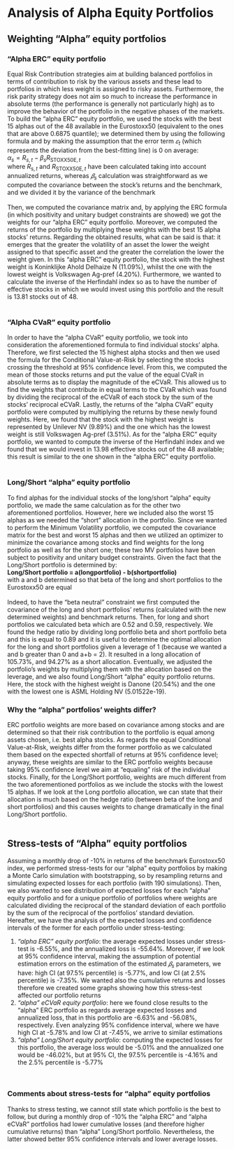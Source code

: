 # Analysis of Alpha Equity Portfolios

## Weighting “Alpha” equity portfolios
### “Alpha ERC” equity portfolio
Equal Risk Contribution strategies aim at building balanced portfolios in terms of contribution to risk by the various assets and these lead to portfolios in which less weight is assigned to risky assets. Furthermore, the risk parity strategy does not aim so much to increase the performance in absolute terms (the performance is generally not particularly high) as to improve the behavior of the portfolio in the negative phases of the markets.<br>
To build the “alpha ERC” equity portfolio, we used the stocks with the best 15 alphas out of the 48 available in the Eurostoxx50 (equivalent to the ones that are above 0.6875 quantile); we determined them by using the following formula and by making the assumption that the error term $𝜀_t$ (which represents the deviation from the best-fitting line) is 0 on average:<br>
$\alpha_s = R_{s,t} - \beta_s R_{\text{STOXX50E},t}$
<br>
where $R_{\text{s},t}$ and $R_{\text{STOXX50E},t}$ have been calculated taking into account annualized returns,
whereas $𝛽_s$ calculation was straightforward as we computed the covariance between the stock’s returns and the benchmark, and we divided it by the variance of the benchmark
<br><br>
Then, we computed the covariance matrix and, by applying the ERC formula (in which positivity and unitary budget constraints are showed) we got the weights for our “alpha ERC” equity portfolio. Moreover, we computed the returns of the portfolio by multiplying these weights with the best 15 alpha stocks’ returns. Regarding the obtained results, what can be said is that: it emerges that the greater the volatility of an asset the lower the weight assigned to that specific asset and the greater the correlation the lower the weight given. In this “alpha ERC” equity portfolio, the stock with the highest weight is Koninklijke Ahold Delhaize N (11.09%), whilst the one with the lowest weight is Volkswagen Ag-pref (4.20%). Furthermore, we wanted to calculate the inverse of the Herfindahl index so as to have the number of effective stocks in which we would invest using this portfolio and the result is 13.81 stocks out of 48.<br><br>

### “Alpha CVaR” equity portfolio
In order to have the “alpha CVaR” equity portfolio, we took into consideration the aforementioned formula to find individual stocks’ alpha. Therefore, we first selected the 15 highest alpha stocks and then we used the formula for the Conditional Value-at-Risk by selecting the stocks crossing the threshold at 95% confidence level. From this, we computed the mean of those stocks returns and put the value of the equal CVaR in absolute terms as to display the magnitude of the eCVaR. This allowed us to find the weights that contribute in equal terms to the CVaR which was found by dividing the reciprocal of the eCVaR of each stock by the sum of the stocks’ reciprocal eCVaR. Lastly, the returns of the “alpha CVaR” equity portfolio were computed by multiplying the returns by these newly found weights. Here, we found that the stock with the highest weight is represented by Unilever NV (9.89%) and the one which has the lowest weight is still Volkswagen Ag-pref (3.51%). As for the “alpha ERC” equity portfolio, we wanted to compute the inverse of the Herfindahl index and we found that we would invest in 13.98 effective stocks out of the 48 available; this result is similar to the one shown in the “alpha ERC” equity portfolio.<br><br>

### Long/Short “alpha” equity portfolio
To find alphas for the individual stocks of the long/short “alpha” equity portfolio, we made the same calculation as for the other two aforementioned portfolios. However, here we included also the worst 15 alphas as we needed the “short” allocation in the portfolio. Since we wanted to perform the Minimum Volatility portfolio, we computed the covariance matrix for the best and worst 15 alphas and then we utilized an optimizer to minimize the covariance among stocks and find weights for the long portfolio as well as for the short one; these two MV portfolios have been subject to positivity and unitary budget constraints.
Given the fact that the Long/Short portfolio is determined by:<br>
__Long/Short portfolio = a(longportfolio) - b(shortportfolio)__<br>
with a and b determined so that beta of the long and short portfolios to the Eurostoxx50 are equal<br><br>
Indeed, to have the “beta neutral” constraint we first computed the covariance of the long and short portfolios’ returns (calculated with the new determined weights) and benchmark returns. Then, for long and short portfolios we calculated beta which are 0.52 and 0.59, respectively. We found the hedge ratio by dividing long portfolio beta and short portfolio beta and this is equal to 0.89 and it is useful to determine the optimal allocation for the long and short portfolios given a leverage of 1 (because we wanted a and b greater than 0 and a+b = 2). It resulted in a long allocation of 105.73%, and 94.27% as a short allocation. Eventually, we adjusted the portfolio’s weights by multiplying them with the allocation based on the leverage, and we also found Long/Short “alpha” equity portfolio returns.<br>
Here, the stock with the highest weight is Danone (20.54%) and the one with the lowest one is ASML Holding NV (5.01522e-19).<br>

### Why the “alpha” portfolios’ weights differ?
ERC portfolio weights are more based on covariance among stocks and are determined so that their risk contribution to the portfolio is equal among assets chosen, i.e. best alpha stocks. As regards the equal Conditional Value-at-Risk, weights differ from the former portfolio as we calculated them based on the expected shortfall of returns at 95% confidence level; anyway, these weights are similar to the ERC portfolio weights because taking 95% confidence level we aim at “equaling” risk of the individual stocks. Finally, for the Long/Short portfolio, weights are much different from the two aforementioned portfolios as we include the stocks with the lowest 15 alphas. If we look at the Long portfolio allocation, we can state that their allocation is much based on the hedge ratio (between beta of the long and short portfolios) and this causes weights to change dramatically in the final Long/Short portfolio.<br><br>

## Stress-tests of “Alpha” equity portfolios
Assuming a monthly drop of -10% in returns of the benchmark Eurostoxx50 index, we performed stress-tests for our “alpha” equity portfolios by making a Monte Carlo simulation with bootstrapping, so by resampling returns and simulating expected losses for each portfolio (with 190 simulations). Then, we also wanted to see distribution of expected losses for each “alpha” equity portfolio and for a unique portfolio of portfolios where weights are calculated dividing the reciprocal of the standard deviation of each portfolio by the sum of the reciprocal of the portfolios’ standard deviation.<br>
Hereafter, we have the analysis of the expected losses and confidence intervals of the former for each portfolio under stress-testing:
1. _“alpha ERC” equity portfolio_: the average expected losses under stress-test is -6.55%, and the annualized loss is -55.64%. Moreover, if we look at 95% confidence interval, making the assumption of potential estimation errors on the estimation of the estimated $𝛽_s$ parameters, we have: high CI (at 97.5% percentile) is -5.77%, and low CI (at 2.5% percentile) is -7.35%. We wanted also the cumulative returns and losses therefore we created some graphs showing how this stress-test affected our portfolio returns
2. _“alpha” eCVaR equity portfolio_: here we found close results to the “alpha” ERC portfolio as regards average expected losses and annualized loss, that in this portfolio are -6.63% and -56.08%, respectively. Even analyzing 95% confidence interval, where we have high CI at -5.78% and low CI at -7.45%, we arrive to similar estimations
3. _“alpha” Long/Short equity portfolio_: computing the expected losses for this portfolio, the average loss would be -5.01% and the annualized one would be -46.02%, but at 95% CI, the 97.5% percentile is -4.16% and the 2.5% percentile is -5.77%
<br>

### Comments about stress-tests for “alpha” equity portfolios
Thanks to stress testing, we cannot still state which portfolio is the best to follow, but during a monthly drop of -10% the “alpha ERC” and “alpha eCVaR” portfolios had lower cumulative losses (and therefore higher cumulative returns) than “alpha” Long/Short portfolio. Nevertheless, the latter showed better 95% confidence intervals and lower average losses.
